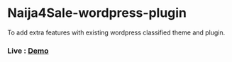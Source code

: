 # Naija4Sale-wordpress-plugin
To add extra features with existing wordpress classified theme and plugin.

### Live : [Demo](https://naija4sale.rafalotech.com/)
